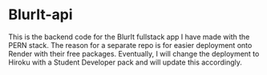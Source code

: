 # BlurIt-api
This is the backend code for the BlurIt fullstack app I have made with the PERN stack. The reason for a separate repo is for easier deployment onto Render with their free packages. Eventually, I will change the deployment to Hiroku with a Student Developer pack and will update this accordingly.
